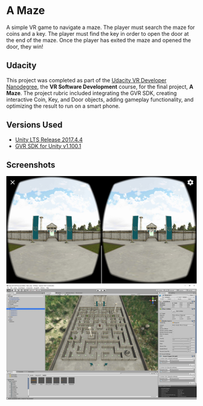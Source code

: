 # A Maze #

A simple VR game to navigate a maze. The player must search the maze for coins
and a key. The player must find the key in order to open the door at the end of
the maze. Once the player has exited the maze and opened the door, they win!

## Udacity ##

This project was completed as part of the [Udacity VR Developer
Nanodegree][udacity_vr_nd], the **VR Software Development** course, for the
final project, **A Maze**. The project rubric included integrating the GVR SDK,
creating interactive Coin, Key, and Door objects, adding gameplay
functionality, and optimizing the result to run on a smart phone.

## Versions Used ##

- [Unity LTS Release 2017.4.4][unity_version]
- [GVR SDK for Unity v1.100.1][gvr_version]

## Screenshots ##

<p align="center">
  <img src= "Screenshot1.jpg" />
  <img src= "Screenshot2.jpg" />
</p>


<!-- References -->

[udacity_vr_nd]: http://udacity.com/vr
[unity_version]: https://unity3d.com/unity/qa/lts-releases?version=2017.4
[gvr_version]: https://github.com/googlevr/gvr-unity-sdk/releases/tag/v1.100.1
